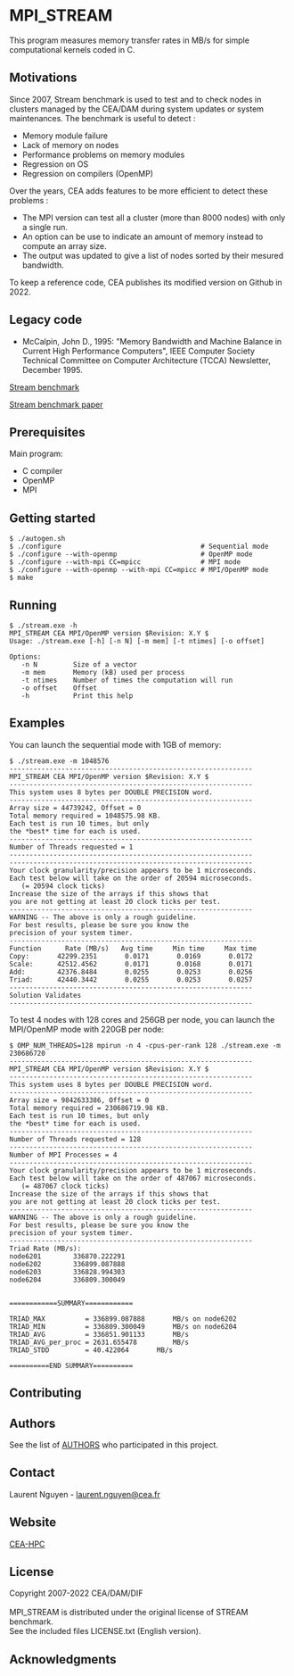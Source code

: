 # MPI_STREAM

This program measures memory transfer rates in MB/s for simple computational kernels coded in C.

## Motivations

Since 2007, Stream benchmark is used to test and to check nodes in clusters managed by the CEA/DAM during system updates or system maintenances. The benchmark is useful to detect :
* Memory module failure
* Lack of memory on nodes
* Performance problems on memory modules
* Regression on OS
* Regression on compilers (OpenMP)

Over the years, CEA adds features to be more efficient to detect these problems :
* The MPI version can test all a cluster (more than 8000 nodes) with only a single run.
* An option can be use to indicate an amount of memory instead to compute an array size.
* The output was updated to give a list of nodes sorted by their mesured bandwidth.

To keep a reference code, CEA publishes its modified version on Github in 2022.

## Legacy code

* McCalpin, John D., 1995: "Memory Bandwidth and Machine Balance in Current High Performance Computers", IEEE Computer Society Technical Committee on Computer Architecture (TCCA) Newsletter, December 1995.

[Stream benchmark](https://www.cs.virginia.edu/stream/)

[Stream benchmark paper](https://www.researchgate.net/publication/213876927_Memory_Bandwidth_and_Machine_Balance_in_Current_High_Performance_Computers)

## Prerequisites

Main program:

* C compiler
* OpenMP
* MPI

## Getting started

```
$ ./autogen.sh
$ ./configure                                   # Sequential mode
$ ./configure --with-openmp                     # OpenMP mode
$ ./configure --with-mpi CC=mpicc               # MPI mode
$ ./configure --with-openmp --with-mpi CC=mpicc # MPI/OpenMP mode
$ make
```

## Running

```
$ ./stream.exe -h
MPI_STREAM CEA MPI/OpenMP version $Revision: X.Y $
Usage: ./stream.exe [-h] [-n N] [-m mem] [-t ntimes] [-o offset]

Options:
   -n N         Size of a vector
   -m mem       Memory (kB) used per process
   -t ntimes    Number of times the computation will run
   -o offset    Offset
   -h           Print this help
```

## Examples

You can launch the sequential mode with 1GB of memory:
```
$ ./stream.exe -m 1048576
-------------------------------------------------------------
MPI_STREAM CEA MPI/OpenMP version $Revision: X.Y $
-------------------------------------------------------------
This system uses 8 bytes per DOUBLE PRECISION word.
-------------------------------------------------------------
Array size = 44739242, Offset = 0
Total memory required = 1048575.98 KB.
Each test is run 10 times, but only
the *best* time for each is used.
-------------------------------------------------------------
Number of Threads requested = 1
-------------------------------------------------------------
-------------------------------------------------------------
Your clock granularity/precision appears to be 1 microseconds.
Each test below will take on the order of 20594 microseconds.
   (= 20594 clock ticks)
Increase the size of the arrays if this shows that
you are not getting at least 20 clock ticks per test.
-------------------------------------------------------------
WARNING -- The above is only a rough guideline.
For best results, please be sure you know the
precision of your system timer.
-------------------------------------------------------------
Function      Rate (MB/s)   Avg time     Min time     Max time
Copy:       42299.2351       0.0171       0.0169       0.0172
Scale:      42512.4562       0.0171       0.0168       0.0171
Add:        42376.8484       0.0255       0.0253       0.0256
Triad:      42440.3442       0.0255       0.0253       0.0257
-------------------------------------------------------------
Solution Validates
-------------------------------------------------------------
```

To test 4 nodes with 128 cores and 256GB per node, you can launch the MPI/OpenMP mode with 220GB per node:
```
$ OMP_NUM_THREADS=128 mpirun -n 4 -cpus-per-rank 128 ./stream.exe -m 230686720
-------------------------------------------------------------
MPI_STREAM CEA MPI/OpenMP version $Revision: X.Y $
-------------------------------------------------------------
This system uses 8 bytes per DOUBLE PRECISION word.
-------------------------------------------------------------
Array size = 9842633386, Offset = 0
Total memory required = 230686719.98 KB.
Each test is run 10 times, but only
the *best* time for each is used.
-------------------------------------------------------------
Number of Threads requested = 128
-------------------------------------------------------------
Number of MPI Processes = 4
-------------------------------------------------------------
Your clock granularity/precision appears to be 1 microseconds.
Each test below will take on the order of 487067 microseconds.
   (= 487067 clock ticks)
Increase the size of the arrays if this shows that
you are not getting at least 20 clock ticks per test.
-------------------------------------------------------------
WARNING -- The above is only a rough guideline.
For best results, please be sure you know the
precision of your system timer.
-------------------------------------------------------------
Triad Rate (MB/s):
node6201		336870.222291
node6202		336899.087888
node6203		336828.994303
node6204		336809.300049


============SUMMARY============

TRIAD_MAX          = 336899.087888		 MB/s on node6202
TRIAD_MIN          = 336809.300049		 MB/s on node6204
TRIAD_AVG          = 336851.901133		 MB/s
TRIAD_AVG_per_proc = 2631.655478		 MB/s
TRIAD_STDD         = 40.422064		 MB/s

==========END SUMMARY==========
```

## Contributing

## Authors

See the list of [AUTHORS](AUTHORS) who participated in this project.

## Contact

Laurent Nguyen - <laurent.nguyen@cea.fr>

## Website

[CEA-HPC](http://www-hpc.cea.fr/)

## License

Copyright 2007-2022 CEA/DAM/DIF<br />
<br />
MPI_STREAM is distributed under the original license of STREAM benchmark.<br />
See the included files LICENSE.txt (English version).

## Acknowledgments
